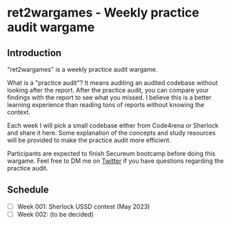 # ret2wargames - Weekly practice audit wargame

## Introduction

"ret2wargames" is a weekly practice audit wargame.

What is a "practice audit"? It means auditing an audited codebase without looking after the report. After the practice audit, you can compare your findings with the report to see what you missed. I believe this is a better learning experience than reading tons of reports without knowing the context.

Each week I will pick a small codebase either from Code4rena or Sherlock and share it here. Some explanation of the concepts and study resources will be provided to make the practice audit more efficient.

Participants are expected to finish Secureum bootcamp before doing this wargame. Feel free to DM me on [Twitter](https://twitter.com/ret2basic) if you have questions regarding the practice audit.

## Schedule

- [ ] Week 001: Sherlock USSD contest (May 2023)
- [ ] Week 002: (to be decided)
